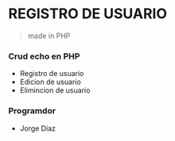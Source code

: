 # REGISTRO DE USUARIO #
> made in PHP

### Crud echo en PHP
- Registro de usuario
- Edicion de usuario
- Elimincion de usuario

### Programdor
- Jorge Diaz
